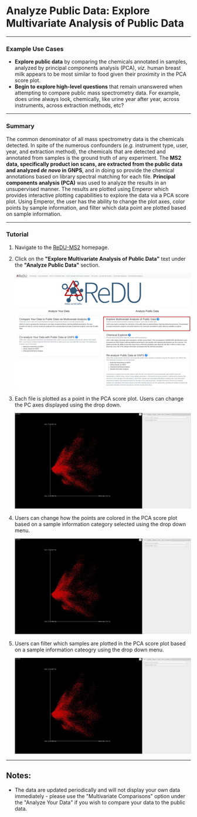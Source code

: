 # Analyze Public Data: Explore Multivariate Analysis of Public Data
___

### Example Use Cases
 * **Explore public data** by comparing the chemicals annotated in samples, analyzed by principal components analysis (PCA), *viz.* human breast milk appears to be most similar to food given their proximity in the PCA score plot.
 * **Begin to explore high-level questions** that remain unanswered when attempting to compare public mass spectrometry data. For example, does urine always look, chemically, like urine year after year, across instruments, across extraction methods, etc?
___

### Summary
 The common denominator of all mass spectrometry data is the chemicals detected. In spite of the numerous confounders (*e.g.* instrument type, user, year, and extraction method), the chemicals that are detected and annotated from samples is the ground truth of any experiment. The **MS2 data, specifically product ion scans, are extracted from the public data and analyzed *de novo* in GNPS**, and in doing so provide the chemical annotations based on library spectral matching for each file. **Principal components analysis (PCA)** was used to analyze the results in an unsupervised manner. The results are plotted using Emperor which provides interactive plotting capabilities to explore the data via a PCA score plot. Using Emperor, the user has the ability to change the plot axes, color points by sample information, and filter which data point are plotted based on sample information.
___

### Tutorial
 1. Navigate to the [ReDU-MS2](https://redu.ucsd.edu/) homepage.
 2. Click on the **"Explore Multivariate Analysis of Public Data"** text under the **"Analyze Public Data"** section.

    ![Redu_Homepage_Link_Location](images/public_comparemultivariate_redu_homepage.png)

 3. Each file is plotted as a point in the PCA score plot. Users can change the PC axes displayed using the drop down.

    ![Axis Change Image](images/axis_change.gif)

 4. Users can change how the points are colored in the PCA score plot based on a sample information category selected using the drop down menu.

    ![Color Points](images/color_change.gif)

 5. Users can filter which samples are plotted in the PCA score plot based on a sample information cateogry using the drop down menu.

    ![Sample Filtration](images/filter_samples.gif)
___
## Notes:
 * The data are updated periodically and will not display your own data immediately - please use the "Multivariate Comparisons" option under the "Analyze Your Data" if you wish to compare your data to the public data.
